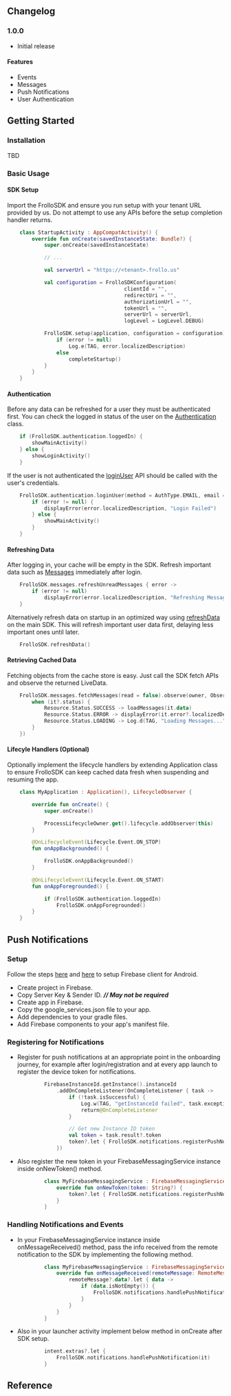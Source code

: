 ## Changelog

### 1.0.0
- Initial release

#### Features
- Events
- Messages
- Push Notifications
- User Authentication

## Getting Started

### Installation

TBD

### Basic Usage

#### SDK Setup

Import the FrolloSDK and ensure you run setup with your tenant URL provided by us. Do not attempt to use any APIs before the setup completion handler returns.

```kotlin
    class StartupActivity : AppCompatActivity() {
        override fun onCreate(savedInstanceState: Bundle?) {
            super.onCreate(savedInstanceState)

            // ...

            val serverUrl = "https://<tenant>.frollo.us"

            val configuration = FrolloSDKConfiguration(
                                      clientId = "",
                                      redirectUri = "",
                                      authorizationUrl = "",
                                      tokenUrl = "",
                                      serverUrl = serverUrl,
                                      logLevel = LogLevel.DEBUG)

            FrolloSDK.setup(application, configuration = configuration) { error ->
                if (error != null)
                    Log.e(TAG, error.localizedDescription)
                else
                    completeStartup()
            }
        }
    }
```

#### Authentication

Before any data can be refreshed for a user they must be authenticated first. You can check the logged in status of the user on the [Authentication](us.frollo.frollosdk.auth/-authentication/index.html) class.

```kotlin
    if (FrolloSDK.authentication.loggedIn) {
        showMainActivity()
    } else {
        showLoginActivity()
    }
```

If the user is not authenticated the [loginUser](us.frollo.frollosdk.auth/-authentication/login-user.html) API should be called with the user's credentials.

```kotlin
    FrolloSDK.authentication.loginUser(method = AuthType.EMAIL, email = email, password = password) { error ->
        if (error != null) {
            displayError(error.localizedDescription, "Login Failed")
        } else {
            showMainActivity()
        }
    }
```

#### Refreshing Data

After logging in, your cache will be empty in the SDK. Refresh important data such as [Messages](us.frollo.frollosdk.messages/-messages/index.html) immediately after login.

```kotlin
    FrolloSDK.messages.refreshUnreadMessages { error ->
        if (error != null)
            displayError(error.localizedDescription, "Refreshing Messages Failed")
    }
```

Alternatively refresh data on startup in an optimized way using [refreshData](us.frollo.frollosdk/-frollo-s-d-k/refresh-data.html) on the main SDK. This will refresh important user data first, delaying less important ones until later.

```kotlin
    FrolloSDK.refreshData()
```

#### Retrieving Cached Data

Fetching objects from the cache store is easy. Just call the SDK fetch APIs and observe the returned LiveData.

```kotlin
    FrolloSDK.messages.fetchMessages(read = false).observe(owner, Observer<Resource<List<Message>>> {
        when (it?.status) {
            Resource.Status.SUCCESS -> loadMessages(it.data)
            Resource.Status.ERROR -> displayError(it.error?.localizedDescription, "Fetch Messages Failed")
            Resource.Status.LOADING -> Log.d(TAG, "Loading Messages...")
        }
    })
```

#### Lifecyle Handlers (Optional)

Optionally implement the lifecycle handlers by extending Application class to ensure FrolloSDK can keep cached data fresh when suspending and resuming the app.

```kotlin
    class MyApplication : Application(), LifecycleObserver {

        override fun onCreate() {
            super.onCreate()

            ProcessLifecycleOwner.get().lifecycle.addObserver(this)
        }

        @OnLifecycleEvent(Lifecycle.Event.ON_STOP)
        fun onAppBackgrounded() {

            FrolloSDK.onAppBackgrounded()
        }

        @OnLifecycleEvent(Lifecycle.Event.ON_START)
        fun onAppForegrounded() {

            if (FrolloSDK.authentication.loggedIn)
                FrolloSDK.onAppForegrounded()
        }
    }
```

## Push Notifications

### Setup

Follow the steps [here](https://firebase.google.com/docs/android/setup) and [here](https://firebase.google.com/docs/cloud-messaging/android/client) to setup Firebase client for Android.
- Create project in Firebase.
- Copy Server Key & Sender ID. ***// May not be required***
- Create app in Firebase.
- Copy the google_services.json file to your app.
- Add dependencies to your gradle files.
- Add Firebase components to your app's manifest file.

### Registering for Notifications

- Register for push notifications at an appropriate point in the onboarding journey, for example after login/registration and at every app launch to register the device token for notifications.

```kotlin
            FirebaseInstanceId.getInstance().instanceId
                .addOnCompleteListener(OnCompleteListener { task ->
                    if (!task.isSuccessful) {
                        Log.w(TAG, "getInstanceId failed", task.exception)
                        return@OnCompleteListener
                    }

                    // Get new Instance ID token
                    val token = task.result?.token
                    token?.let { FrolloSDK.notifications.registerPushNotificationToken(it) }
                })
```

- Also register the new token in your FirebaseMessagingService instance inside onNewToken() method.

```kotlin
            class MyFirebaseMessagingService : FirebaseMessagingService() {
                override fun onNewToken(token: String?) {
                    token?.let { FrolloSDK.notifications.registerPushNotificationToken(it) }
                }
            }
```

### Handling Notifications and Events

- In your FirebaseMessagingService instance inside onMessageReceived() method, pass the info received from the remote notification to the SDK by implementing the following method.

```kotlin
            class MyFirebaseMessagingService : FirebaseMessagingService() {
                override fun onMessageReceived(remoteMessage: RemoteMessage?) {
                    remoteMessage?.data?.let { data ->
                        if (data.isNotEmpty()) {
                            FrolloSDK.notifications.handlePushNotification(data)
                        }
                    }
                }
            }
```

- Also in your launcher activity implement below method in onCreate after SDK setup.

```kotlin
            intent.extras?.let {
                FrolloSDK.notifications.handlePushNotification(it)
            }
```

 
## Reference
